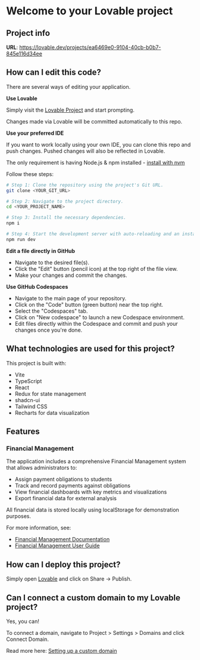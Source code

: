 # Welcome to your Lovable project

## Project info

**URL**: https://lovable.dev/projects/ea6469e0-9104-40cb-b0b7-845e116d34ee

## How can I edit this code?

There are several ways of editing your application.

**Use Lovable**

Simply visit the [Lovable Project](https://lovable.dev/projects/ea6469e0-9104-40cb-b0b7-845e116d34ee) and start prompting.

Changes made via Lovable will be committed automatically to this repo.

**Use your preferred IDE**

If you want to work locally using your own IDE, you can clone this repo and push changes. Pushed changes will also be reflected in Lovable.

The only requirement is having Node.js & npm installed - [install with nvm](https://github.com/nvm-sh/nvm#installing-and-updating)

Follow these steps:

```sh
# Step 1: Clone the repository using the project's Git URL.
git clone <YOUR_GIT_URL>

# Step 2: Navigate to the project directory.
cd <YOUR_PROJECT_NAME>

# Step 3: Install the necessary dependencies.
npm i

# Step 4: Start the development server with auto-reloading and an instant preview.
npm run dev
```

**Edit a file directly in GitHub**

- Navigate to the desired file(s).
- Click the "Edit" button (pencil icon) at the top right of the file view.
- Make your changes and commit the changes.

**Use GitHub Codespaces**

- Navigate to the main page of your repository.
- Click on the "Code" button (green button) near the top right.
- Select the "Codespaces" tab.
- Click on "New codespace" to launch a new Codespace environment.
- Edit files directly within the Codespace and commit and push your changes once you're done.

## What technologies are used for this project?

This project is built with:

- Vite
- TypeScript
- React
- Redux for state management
- shadcn-ui
- Tailwind CSS
- Recharts for data visualization

## Features

### Financial Management

The application includes a comprehensive Financial Management system that allows administrators to:

- Assign payment obligations to students
- Track and record payments against obligations
- View financial dashboards with key metrics and visualizations
- Export financial data for external analysis

All financial data is stored locally using localStorage for demonstration purposes.

For more information, see:

- [Financial Management Documentation](./docs/financial-management.md)
- [Financial Management User Guide](./docs/financial-management-user-guide.md)

## How can I deploy this project?

Simply open [Lovable](https://lovable.dev/projects/ea6469e0-9104-40cb-b0b7-845e116d34ee) and click on Share -> Publish.

## Can I connect a custom domain to my Lovable project?

Yes, you can!

To connect a domain, navigate to Project > Settings > Domains and click Connect Domain.

Read more here: [Setting up a custom domain](https://docs.lovable.dev/tips-tricks/custom-domain#step-by-step-guide)
